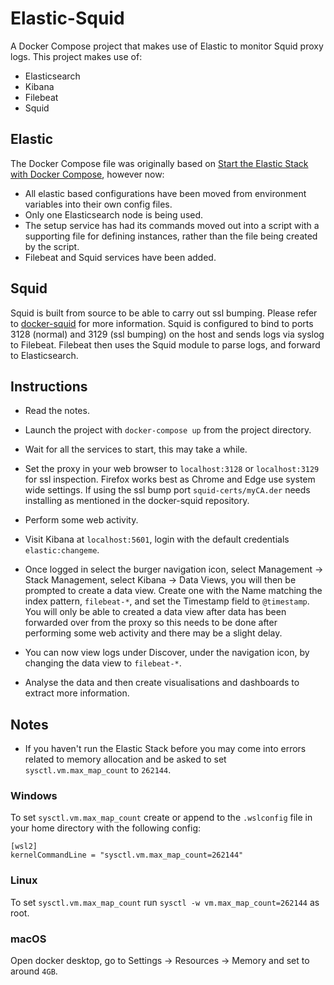 # Elastic-Squid

A Docker Compose project that makes use of Elastic to monitor Squid proxy logs. This project makes use of:

- Elasticsearch
- Kibana
- Filebeat
- Squid

## Elastic
The Docker Compose file was originally based on [Start the Elastic Stack with Docker Compose](https://www.elastic.co/guide/en/elastic-stack-get-started/current/get-started-stack-docker.html#get-started-docker-tls), however now:

- All elastic based configurations have been moved from environment variables into their own config files.
- Only one Elasticsearch node is being used.
- The setup service has had its commands moved out into a script with a supporting file for defining instances, rather than the file being created by the script.
- Filebeat and Squid services have been added.

## Squid

Squid is built from source to be able to carry out ssl bumping. Please refer to [docker-squid](https://github.com/lluked/docker-squid) for more information. Squid is configured to bind to ports 3128 (normal) and 3129 (ssl bumping) on the host and sends logs via syslog to Filebeat. Filebeat then uses the Squid module to parse logs, and forward to Elasticsearch.

## Instructions

- Read the notes.
- Launch the project with `docker-compose up` from the project directory.
- Wait for all the services to start, this may take a while.
- Set the proxy in your web browser to `localhost:3128` or `localhost:3129` for ssl inspection. Firefox works best as Chrome and Edge use system wide settings. If using the ssl bump port `squid-certs/myCA.der` needs installing as mentioned in the docker-squid repository.
- Perform some web activity.
- Visit Kibana at `localhost:5601`, login with the default credentials `elastic:changeme`.

- Once logged in select the burger navigation icon, select Management -> Stack Management, select Kibana -> Data Views, you will then be prompted to create a data view. Create one with the Name matching the index pattern, `filebeat-*`, and set the Timestamp field to `@timestamp`. You will only be able to created a data view after data has been forwarded over from the proxy so this needs to be done after performing some web activity and there may be a slight delay.
- You can now view logs under Discover, under the navigation icon, by changing the data view to `filebeat-*`.
- Analyse the data and then create visualisations and dashboards to extract more information.

## Notes

- If you haven't run the Elastic Stack before you may come into errors related to memory allocation and be asked to set `sysctl.vm.max_map_count` to `262144`.

### Windows 
To set `sysctl.vm.max_map_count` create or append to the `.wslconfig` file in your home directory with the following config:

```
[wsl2]
kernelCommandLine = "sysctl.vm.max_map_count=262144"
```

### Linux 
To set `sysctl.vm.max_map_count`  run `sysctl -w vm.max_map_count=262144` as root.

### macOS
Open docker desktop, go to Settings -> Resources -> Memory and set to around `4GB`.
